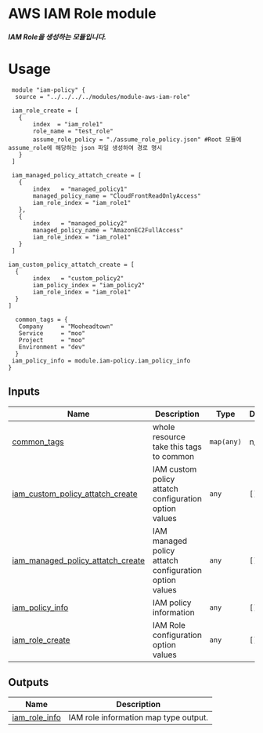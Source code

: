 <!-- BEGIN_TF_DOCS -->
# AWS IAM Role module

##### IAM Role을 생성하는 모듈입니다.

 # Usage
 ```
  module "iam-policy" {
   source = "../../../../modules/module-aws-iam-role"
   
  iam_role_create = [
    {
        index  = "iam_role1"
        role_name = "test_role"
        assume_role_policy = "./assume_role_policy.json" #Root 모듈에 assume_role에 해당하는 json 파일 생성하여 경로 명시
    }
  ]

  iam_managed_policy_attatch_create = [
    {
        index   = "managed_policy1"
        managed_policy_name = "CloudFrontReadOnlyAccess"
        iam_role_index = "iam_role1"
    },
    {
        index   = "managed_policy2"
        managed_policy_name = "AmazonEC2FullAccess"  
        iam_role_index = "iam_role1"
    }
  ]

iam_custom_policy_attatch_create = [
   {
        index   = "custom_policy2"
        iam_policy_index = "iam_policy2"  
        iam_role_index = "iam_role1"
   }
]

   common_tags = {
    Company     = "Mooheadtown"
    Service     = "moo"
    Project     = "moo"
    Environment = "dev"
   }
  iam_policy_info = module.iam-policy.iam_policy_info  
}
 ```

## Inputs

| Name | Description | Type | Default | Required |
|------|-------------|------|---------|:--------:|
| <a name="input_common_tags"></a> [common\_tags](#input\_common\_tags) | whole resource take this tags to common | `map(any)` | n/a | yes |
| <a name="input_iam_custom_policy_attatch_create"></a> [iam\_custom\_policy\_attatch\_create](#input\_iam\_custom\_policy\_attatch\_create) | IAM custom policy attatch configuration option values | `any` | `[]` | no |
| <a name="input_iam_managed_policy_attatch_create"></a> [iam\_managed\_policy\_attatch\_create](#input\_iam\_managed\_policy\_attatch\_create) | IAM managed policy attatch configuration option values | `any` | `[]` | no |
| <a name="input_iam_policy_info"></a> [iam\_policy\_info](#input\_iam\_policy\_info) | IAM policy information | `any` | `[]` | no |
| <a name="input_iam_role_create"></a> [iam\_role\_create](#input\_iam\_role\_create) | IAM Role configuration option values | `any` | `[]` | no |

## Outputs

| Name | Description |
|------|-------------|
| <a name="output_iam_role_info"></a> [iam\_role\_info](#output\_iam\_role\_info) | IAM role information map type output. |
<!-- END_TF_DOCS -->